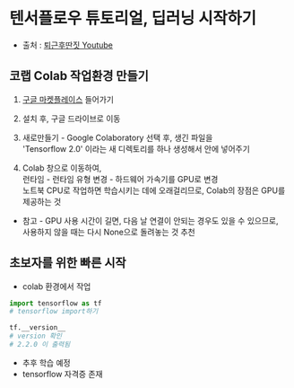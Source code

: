 # 텐서플로우 튜토리얼, 딥러닝 시작하기



- 출처 : [퇴근후딴짓 Youtube](https://www.youtube.com/watch?v=t3EmjFsFs0s&list=PLSlDi2AkDv810N_uje_mCJuMthkU-oM1i&index=2)





## 코랩 Colab 작업환경 만들기



1) [구글 마켓플레이스](https://gsuite.google.com/marketplace/?hl=ko) 들어가기

2) 설치 후, 구글 드라이브로 이동

3) 새로만들기 - Google Colaboratory 선택 후, 생긴 파일을  
 'Tensorflow 2.0' 이라는 새 디렉토리를 하나 생성해서 안에 넣어주기

4) Colab 창으로 이동하여,  
런타임 - 런타임 유형 변경 - 하드웨어 가속기를 GPU로 변경  
노트북 CPU로 작업하면 학습시키는 데에 오래걸리므로, Colab의 장점은 GPU를 제공하는 것

- 참고 - GPU 사용 시간이 길면, 다음 날 연결이 안되는 경우도 있을 수 있으므로,  
  사용하지 않을 때는 다시 None으로 돌려놓는 것 추천





## 초보자를 위한 빠른 시작



- colab 환경에서 작업

```python
import tensorflow as tf
# tensorflow import하기

tf.__version__
# version 확인
# 2.2.0 이 출력됨
```



- 추후 학습 예정
- tensorflow 자격증 존재